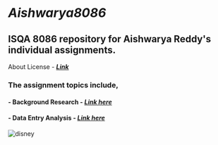 # **_Aishwarya8086_**
## **ISQA 8086 repository for Aishwarya Reddy's individual assignments.**
About License - [**_Link_**](https://github.com/aishwaryamsd/Aishwarya8086/blob/master/LICENSE)
### **The assignment topics include,**
#### - Background Research - [**_Link here_**]()
#### - Data Entry Analysis - [**_Link here_**]()
![disney]( https://clip2art.com/images/sadness-clipart-inside-out-9.jpg )
